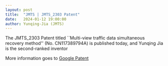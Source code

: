 ```yaml
---
layout: post
title:  "JMTS | JMTS_2303 Patent"
date:   2024-01-12 19:00:00
author: Yunqing-Jia (JMTS)
---
```

<p>The JMTS_2303 Patent titled ``Multi-view traffic data simultaneous recovery method'' (No. CN117389794A) is published today, and Yunqing Jia is the second-ranked inventor</p>

<p>More information goes to <a href="https://patents.google.com/patent/CN117389794A/en">Google Patent</a></p>


